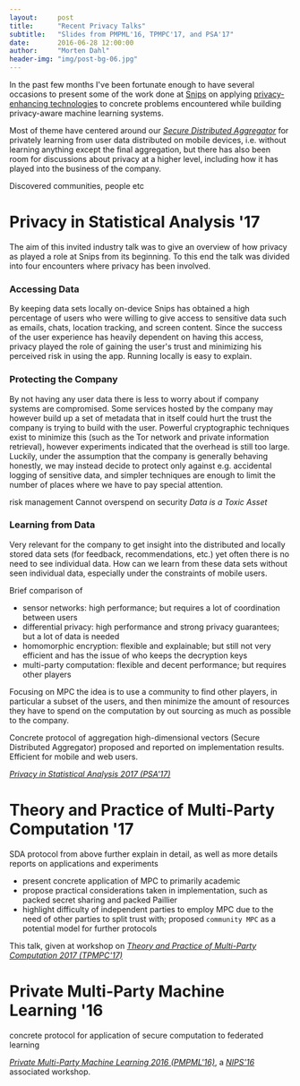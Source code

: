 ```yaml
---
layout:     post
title:      "Recent Privacy Talks"
subtitle:   "Slides from PMPML'16, TPMPC'17, and PSA'17"
date:       2016-06-28 12:00:00
author:     "Morten Dahl"
header-img: "img/post-bg-06.jpg"
---
```


In the past few months I've been fortunate enough to have several occasions to present some of the work done at [Snips](https://snips.ai) on applying [privacy-enhancing technologies](https://en.wikipedia.org/wiki/Privacy-enhancing_technologies) to concrete problems encountered while building privacy-aware machine learning systems. 

Most of theme have centered around our [*Secure Distributed Aggregator*](https://github.com/snipsco/sda) for privately learning from user data distributed on mobile devices, i.e. without learning anything except the final aggregation, but there has also been room for discussions about privacy at a higher level, including how it has played into the business of the company.

Discovered communities, people etc




# Privacy in Statistical Analysis '17

The aim of this invited industry talk was to give an overview of how privacy as played a role at Snips from its beginning. To this end the talk was divided into four encounters where privacy has been involved.

### Accessing Data
By keeping data sets locally on-device Snips has obtained a high percentage of users who were willing to give access to sensitive data such as emails, chats, location tracking, and screen content. Since the success of the user experience has heavily dependent on having this access, privacy played the role of gaining the user's trust and minimizing his perceived risk in using the app. Running locally is easy to explain.

### Protecting the Company
By not having any user data there is less to worry about if company systems are compromised. Some services hosted by the company may however build up a set of metadata that in itself could hurt the trust the company is trying to build with the user. Powerful cryptographic techniques exist to minimize this (such as the Tor network and private information retrieval), however experiments indicated that the overhead is still too large. Luckily, under the assumption that the company is generally behaving honestly, we may instead decide to protect only against e.g. accidental logging of sensitive data, and simpler techniques are enough to limit the number of places where we have to pay special attention.

risk management
Cannot overspend on security
*Data is a Toxic Asset*

### Learning from Data
Very relevant for the company to get insight into the distributed and locally stored data sets (for feedback, recommendations, etc.) yet often there is no need to see individual data. How can we learn from these data sets without seen individual data, especially under the constraints of mobile users.

Brief comparison of
- sensor networks: high performance; but requires a lot of coordination between users
- differential privacy: high performance and strong privacy guarantees; but a lot of data is needed
- homomorphic encryption: flexible and explainable; but still not very efficient and has the issue of who keeps the decryption keys
- multi-party computation: flexible and decent performance; but requires other players

Focusing on MPC the idea is to use a community to find other players, in particular a subset of the users, and then minimize the amount of resources they have to spend on the computation by out sourcing as much as possible to the company.

Concrete protocol of aggregation high-dimensional vectors (Secure Distributed Aggregator) proposed and reported on implementation results. Efficient for mobile and web users.

[*Privacy in Statistical Analysis 2017 (PSA'17)*](http://wwwf.imperial.ac.uk/~nadams/events/ic-rss2017/ic-rss2017.html)


# Theory and Practice of Multi-Party Computation '17

SDA protocol from above further explain in detail, as well as more details reports on applications and experiments

- present concrete application of MPC to primarily academic
- propose practical considerations taken in implementation, such as packed secret sharing and packed Paillier
- highlight difficulty of independent parties to employ MPC due to the need of other parties to split trust with; proposed `community MPC` as a potential model for further protocols

This talk, given at workshop on [*Theory and Practice of Multi-Party Computation 2017 (TPMPC'17)*](http://www.multipartycomputation.com/tpmpc-2017)



# Private Multi-Party Machine Learning '16

concrete protocol for application of secure computation to federated learning 

[*Private Multi-Party Machine Learning 2016 (PMPML'16)*](https://pmpml.github.io/PMPML16/), a [*NIPS'16*](https://nips.cc/Conferences/2016) associated workshop.


